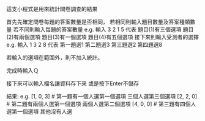 這支小程式是用來統計問卷調查的結果

首先先確定問卷每題的答案數量是否相同，
若相同則輸入題目數量及答案種類數量
若不同則輸入每題的答案數量
e.g. 輸入 3 2 1 5 代表
題目(1)有三個選項 題目(2)有兩個選項 題目(3)有一個選項 題目(4)有五個選項
接下來則輸入受測者的選擇
e.g. 輸入 1 3 2 8 代表
第一題選1 第二題選3 第三題選2 第四題選8

若輸入的選項在範圍外，則不加入統計。

完成時輸入Ｑ

接下來可以輸入檔名讓資料存下來 或是按下Enter不儲存

結果:
e.g.
[1, 0, 3] # 第一題有一個人選第一個選項 三個人選第三個選項
[2, 2, 0] # 第二題有兩個人選第一個選項 兩個人選第二個選項
[4, 0, 0] # 第三題有四個人選第一個選項 其他沒有人選
